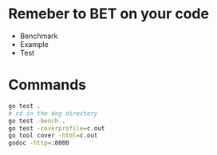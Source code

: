 # Remeber to BET on your code
- Benchmark
- Example
- Test

# Commands
```bash
go test .
# cd in the dog directory
go test -bench .
go test -coverprofile=c.out
go tool cover -html=c.out
godoc -http=:8080
```